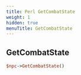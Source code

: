 ```yaml
---
title: Perl GetCombatState
weight: 1
hidden: true
menuTitle: GetCombatState
---
```

## GetCombatState
```perl
$npc->GetCombatState()
```